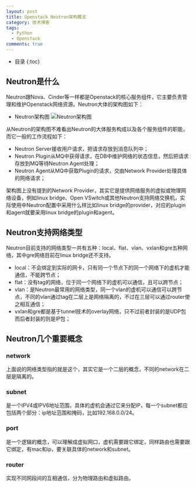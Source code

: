 ```yaml
---
layout: post
title: Openstack Neutron架构概览
category: 技术博客
tags:
  - Python
  - Openstack
comments: true
---
```


* 目录
{:toc}

## Neutron是什么

Neutron跟Nova、Cinder等一样都是Openstack的核心服务组件，它主要负责管理和维护Openstack网络资源。Neutron大体的架构图如下：
* Neutron架构图
![Neutron架构图](https://upload-images.jianshu.io/upload_images/12911861-848915d43d6488f8.png?imageMogr2/auto-orient/strip%7CimageView2/2/w/560)

从Neutron的架构图不难看出Neutron的大体服务构成以及各个服务组件的职能，而它一般的工作流程如下：
* Neutron Server接收用户请求，把请求存放到消息队列中；
* Neutron Plugin从MQ中获得请求，在DB中维护网络的状态信息，然后把请求存放到MQ等待Neutron Agent处理；
* Neutron Agent从MQ中获取Plugin的请求，交由Network Provider处理具体的网络请求；

架构图上没有提到的Network Provider，其实它是提供网络服务的虚拟或物理网络设备，例如linux bridge、Open VSwitch或其他Neutron支持网络交换机，实际使用中Neutron配置中采用什么样比如linux bridge的provider，对应的plugin和agent就要采用linux bridge的plugin和agent。

## Neutron支持网络类型

Neutron目前支持的网络类型一共有五种：local、flat、vlan、vxlan和gre五种网络，其中gre网络目前在linux bridge还不支持。
* local：不会绑定到实际的网卡，只有同一个节点下的同一个网络下的虚机才能通信，不能跨节点；
* flat：没有tag的网络，位于同一个网络下的虚机可以通信，且可以跨节点；
* vlan：是Neutron最常用的网络类型，同一个vlan的虚机可以通信可以跨节点，不同的vlan通过tag在二层上是网络隔离的，不过在三层可以通过router使之相互通信；
* vxlan和gre都是基于tunnel技术的overlay网络，只不过前者封装的是UDP包而后者封装的则是IP包；

## Neutron几个重要概念

### network
上面说的网络类型指的就是这个，其实它是一个二层的概念，不同的network在二层是隔离的。

### subnet
是一个IPV4或IPV6地址范围，具体的虚机会通过它来分配IP，每一个subnet都应包括两个部分：ip地址范围和掩码，比如192.168.0.0/24。

### port
是一个逻辑的概念，可以理解成虚拟网口，虚机需要跟它绑定，同样路由也需要跟它绑定，有mac和ip，要关联具体的network和subnet。

### router
实现不同网段间的互相通信，分为物理路由和虚拟路由。
